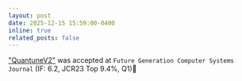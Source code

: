```yaml
---
layout: post
date: 2025-12-15 15:59:00-0400
inline: true
related_posts: false
---
```

<a href="https://www.sciencedirect.com/science/article/abs/pii/S0167739X25000135">"QuantuneV2"</a> was accepted at `Future Generation Computer Systems Journal` (IF: 6.2, JCR23 Top 9.4%, Q1):tada:

